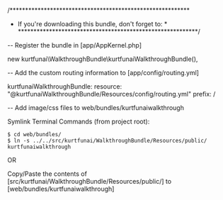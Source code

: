 /**********************************************************
* If you're downloading this bundle, don't forget to:     *
**********************************************************/

-- Register the bundle in [app/AppKernel.php]

new kurtfunai\WalkthroughBundle\kurtfunaiWalkthroughBundle(),

-- Add the custom routing information to [app/config/routing.yml]

kurtfunaiWalkthroughBundle:
    resource: "@kurtfunaiWalkthroughBundle/Resources/config/routing.yml"
    prefix:   /

-- Add image/css files to web/bundles/kurtfunaiwalkthrough

Symlink Terminal Commands (from project root):

    $ cd web/bundles/
    $ ln -s ../../src/kurtfunai/WalkthroughBundle/Resources/public/ kurtfunaiwalkthrough

OR 

Copy/Paste the contents of [src/kurtfunai/WalkthroughBundle/Resources/public/] to [web/bundles/kurtfunaiwalkthrough]